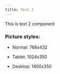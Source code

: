 ```yaml
---
title: Text 2
---
```


This is text 2 component

### Picture styles:

- Normal: 768x432

- Tablet: 1024x350

- Desktop: 1400x350
